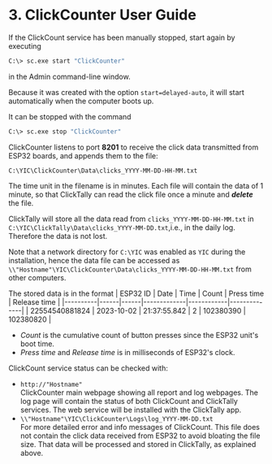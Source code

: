 # 3. ClickCounter User Guide

If the ClickCount service has been manually stopped, start again by executing

```BASH
C:\> sc.exe start "ClickCounter"
```

in the Admin command-line window.

Because it was created with the option `start=delayed-auto`, it will start automatically when the computer boots up.

It can be stopped with the command

```BASH
C:\> sc.exe stop "ClickCounter"
```

ClickCounter listens to port __8201__ to receive the click data transmitted from ESP32 boards, and appends them to the file:

`C:\YIC\ClickCounter\Data\clicks_YYYY-MM-DD-HH-MM.txt`

The time unit in the filename is in minutes. Each file will contain the data of 1 minute, so that ClickTally can read the click file once a minute and ___delete___ the file.

ClickTally will store all the data read from `clicks_YYYY-MM-DD-HH-MM.txt` in 
`C:\YIC\ClickTally\Data\clicks_YYYY-MM-DD.txt`,i.e., in the daily log. Therefore the data is not lost.

Note that a network directory for `C:\YIC` was enabled as `YIC` during the installation, hence the data file can be accessed as `\\"Hostname"\YIC\ClickCounter\Data\clicks_YYYY-MM-DD-HH-MM.txt` from other computers.

The stored data is in the format
| ESP32 ID | Date | Time | Count | Press time | Release time |
|----------|------|------|-------------|------------|--------------|
| 22554540881824 | 2023-10-02 | 21:37:55.842 | 2 | 102380390 | 102380820 |

- _Count_ is the cumulative count of button presses since the ESP32 unit's boot time.
- _Press time_ and _Release time_ is in milliseconds of ESP32's clock.

ClickCount service status can be checked with:

- `http://"Hostname"`\
  ClickCounter main webpage showing all report and log webpages. The log page will contain the status of both ClickCount and ClickTally services. The web service will be installed with the ClickTally app.
- `\\"Hostname"\YIC\ClickCounter\Logs\log_YYYY-MM-DD.txt`\
  For more detailed error and info messages of ClickCount. This file does not contain the click data received from ESP32 to avoid bloating the file size. That data will be processed and stored in ClickTally, as explained above.
